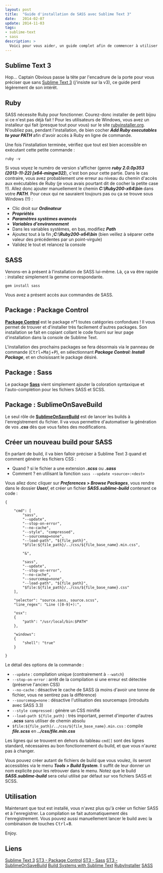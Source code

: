 ```yaml
---
layout: post
title:  "Guide d'installation de SASS avec Sublime Text 3"
date:   2014-02-07
update: 2014-11-03
tags:
- sublime-text
- sass
description: >
  Voici pour vous aider, un guide complet afin de commencer à utiliser SASS avec Sublime Text 3 !
---
```


## Sublime Text 3

Hop... Captain Obvious passe la tête par l'encadrure de la porte pour vous préciser que sans [Sublime Text 3](http://www.sublimetext.com/3) (j'insiste sur la v3), ce guide perd légèrement de son intérêt.

## Ruby

SASS nécessite Ruby pour fonctionner. Courez-donc installer de petit bijou si ce n'est pas déjà fait !
Pour les utilisateurs de Windows, vous avez un installeur qui fait (presque tout pour vous) sur le site [rubyinstaller.org](http://rubyinstaller.org/downloads/). N'oubliez pas, pendant l'installation, de bien cocher ***Add Ruby executables to your PATH*** afin d'avoir accès à Ruby en ligne de commande.

Une fois l'installation terminée, vérifiez que tout est bien accessible en exécutant cette petite commande :

	ruby -v

Si vous voyez le numéro de version s'afficher (genre ***ruby 2.0.0p353 (2013-11-22) [x64-mingw32]***), c'est bon pour cette partie. Dans le cas contraire, vous avez probablement une erreur au niveau du chemin d'accès aux exécutables de Ruby (je vous avais pourtant dit de cocher la petite case !!).
Allez donc ajouter manuellement le chemin ***C:\Ruby200-x64\bin*** dans votre ***PATH***. Pour ceux qui ne sauraient toujours pas ou ça se trouve sous Windows (!!) :

 - Clic droit sur ***Ordinateur***
 - ***Propriétés***
 - ***Paramètres systèmes avancés***
 - ***Variables d'environnement***
 - Dans les variables systèmes, en bas, modifiez ***Path***
 - Ajoutez tout à la fin ***;C:\Ruby200-x64\bin*** (bien veillez à séparer cette valeur des précédentes par un point-virgule)
 - Validez le tout et relancez la console

## SASS

Venons-en à présent à l'installation de SASS lui-même. Là, ça va être rapide : installez simplement la gemme correspondante.

	gem install sass

Vous avez a présent accès aux commandes de SASS.

## Package : Package Control

[**Package Control**](https://sublime.wbond.net/installation) est le package n°1 toutes catégories confondues !
Il vous permet de trouver et d'installer très facilement d'autres packages. Son installation se fait en copiant collant le code fourni sur leur page d'installation dans la console de Sublime Text.

L'installation des prochains packages se fera désormais via le panneau de commande (<kbd>Ctrl</kbd>+<kbd>Maj</kbd>+<kbd>P</kbd>), en sélectionnant ***Package Control: Install Package***, et en choisissant le package désiré.

## Package : Sass

Le package [**Sass**](https://sublime.wbond.net/packages/Sass) vient simplement ajouter la coloration syntaxique et l'auto-complétion pour les fichiers SASS et SCSS.

## Package : SublimeOnSaveBuild

Le seul rôle de [**SublimeOnSaveBuild**](https://sublime.wbond.net/packages/SublimeOnSaveBuild) est de lancer les builds à l'enregistrement du fichier. Il va vous permettre d'automatiser la génération de vos ***.css*** dès que vous faites des modifications.

## Créer un nouveau build pour SASS

En parlant de build, il va bien falloir préciser à Sublime Text 3 quand et comment générer les fichiers CSS :

 - Quand ? si le fichier a une extension ***.scss*** ou ***.sass***
 - Comment ? en utilisant la fonction `sass --update <source>:<dest>`

Vous allez donc cliquer sur ***Preferences > Browse Packages***, vous rendre dans le dossier ***User/***, et créer un fichier ***SASS.sublime-build*** contenant ce code :

	{

		"cmd": [
			"sass",
			"--update",
			"--stop-on-error",
			"--no-cache",
			"--style", "compressed",
			"--sourcemap=none",
			"--load-path", "${file_path}",
			"$file:${file_path}/../css/${file_base_name}.min.css",

			"&",

			"sass",
			"--update",
			"--stop-on-error",
			"--no-cache",
			"--sourcemap=none",
			"--load-path", "${file_path}",
			"$file:${file_path}/../css/${file_base_name}.css"
		],

		"selector": "source.sass, source.scss",
		"line_regex": "Line ([0-9]+):",

		"osx":
		{
			"path": "/usr/local/bin:$PATH"
		},

		"windows":
		{
			"shell": "true"
		}

	}

Le détail des options de la commande :

 - `--update` : compilation unique (contrairement à `--watch`)
 - `--stop-on-error` : arrêt de la compilation si une erreur est détectée (préserve l'ancien CSS)
 - `--no-cache` : désactive le cache de SASS (à moins d'avoir une tonne de fichier, vous ne sentirez pas la différence)
 - `--sourcemap=none` : désactive l'utilisation des sourcemaps (introduits avec SASS 3.3)
 - `--style compressed` : génère un CSS minifié
 - `--load-path ${file_path}` : très important, permet d'importer d'autres ***.scss*** sans utiliser de chemin absolu
 - `$file:${file_path}/../css/${file_base_name}.min.css` : compile ***file.scss*** en ***../css/file.min.css***

Les lignes qui se trouvent en dehors du tableau `cmd[]` sont des lignes standard, nécessaires au bon fonctionnement du build, et que vous n'aurez pas à changer.

Vous pouvez créer autant de fichiers de build que vous voulez, ils seront accessibles via le menu ***Tools > Build System***. Il suffit de leur donner un nom explicite pour les retrouver dans le menu. Notez que le build ***SASS.sublime-build*** sera celui utilisé par défaut sur vos fichiers SASS et SCSS.

## Utilisation

Maintenant que tout est installé, vous n'avez plus qu'à créer un fichier SASS et à l'enregistrer. La compilation se fait automatiquement dès l'enregistrement.
Vous pouvez aussi manuellement lancer le build avec la combinaison de touches <kbd>Ctrl</kbd>+<kbd>B</kbd>.

Enjoy.

## Liens
[Sublime Text 3](http://www.sublimetext.com/3)
[ST3 - Package Control](https://sublime.wbond.net/installation)
[ST3 - Sass](https://sublime.wbond.net/packages/Sass)
[ST3 - SublimeOnSaveBuild](https://sublime.wbond.net/packages/SublimeOnSaveBuild)
[Build Systems with Sublime Text](http://docs.sublimetext.info/en/latest/reference/build_systems.html)
[RubyInstaller](http://www.rubyinstaller.org/downloads/)
[SASS](http://sass-lang.com/)